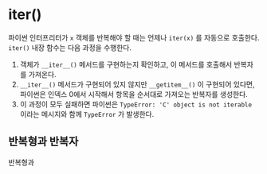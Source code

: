 # iter()

파이썬 인터프리터가 `x` 객체를 반복해야 할 때는 언제나 `iter(x)` 를 자동으로 
호출한다. `iter()` 내장 함수는 다음 과정을 수행한다. 

1. 객체가 `__iter__()` 메서드를 구현하는지 확인하고, 이 메서드를 호출해서 반복자를 
가져온다. 
2. `__iter__()`  메서드가 구현되어 있지 않지만 `__getitem__()` 이 구현되어 있다면, 
파이썬은 인덱스 0에서 시작해서 항목을 순서대로 가져오는 반복자를 생성한다. 
3. 이 과정이 모두 실패하면 파이썬은 `TypeError: 'C' object is not iterable` 이라는 
메시지와 함께 `TypeError` 가 발생한다.

## 반복형과 반복자

반복형과
